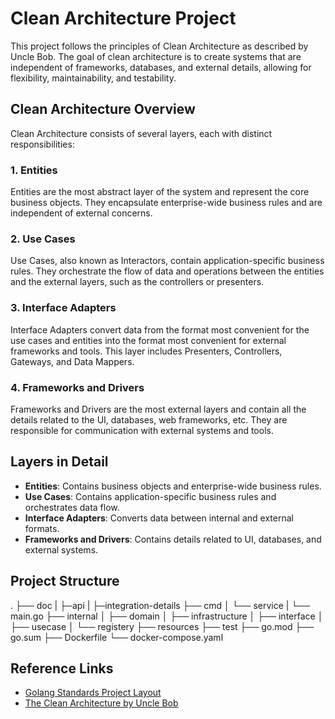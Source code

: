 # Clean Architecture Project

This project follows the principles of Clean Architecture as described by Uncle Bob. The goal of clean architecture is to create systems that are independent of frameworks, databases, and external details, allowing for flexibility, maintainability, and testability.

## Clean Architecture Overview

Clean Architecture consists of several layers, each with distinct responsibilities:

### 1. Entities

Entities are the most abstract layer of the system and represent the core business objects. They encapsulate enterprise-wide business rules and are independent of external concerns.

### 2. Use Cases

Use Cases, also known as Interactors, contain application-specific business rules. They orchestrate the flow of data and operations between the entities and the external layers, such as the controllers or presenters.

### 3. Interface Adapters

Interface Adapters convert data from the format most convenient for the use cases and entities into the format most convenient for external frameworks and tools. This layer includes Presenters, Controllers, Gateways, and Data Mappers.

### 4. Frameworks and Drivers

Frameworks and Drivers are the most external layers and contain all the details related to the UI, databases, web frameworks, etc. They are responsible for communication with external systems and tools.

## Layers in Detail

- **Entities**: Contains business objects and enterprise-wide business rules.
- **Use Cases**: Contains application-specific business rules and orchestrates data flow.
- **Interface Adapters**: Converts data between internal and external formats.
- **Frameworks and Drivers**: Contains details related to UI, databases, and external systems.

## Project Structure 
 .
├── doc
|   ├─api
|   ├─integration-details
├── cmd
│   └── service
|       └── main.go
├── internal
│   ├── domain
│   ├── infrastructure
│   ├── interface
│   ├── usecase
│   └── registery
├── resources
├── test
├── go.mod
├── go.sum
├── Dockerfile
└── docker-compose.yaml


## Reference Links

- [Golang Standards Project Layout](https://github.com/golang-standards/project-layout)
- [The Clean Architecture by Uncle Bob](https://blog.cleancoder.com/uncle-bob/2012/08/13/the-clean-architecture.html)
